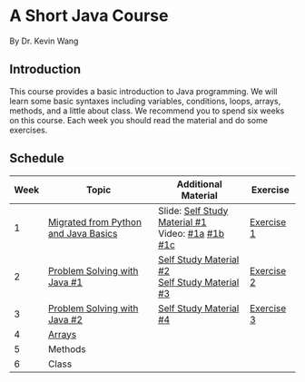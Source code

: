 # A Short Java Course 

By Dr. Kevin Wang

## Introduction

This course provides a basic introduction to Java programming. We will learn some basic syntaxes including variables, conditions, loops, arrays, methods, and a little about class. We recommend you to spend six weeks on this course. Each week you should read the material and do some exercises. 

## Schedule

| Week | Topic | Additional Material | Exercise |
|---|---|---|---|
| 1 | [Migrated from Python and Java Basics](01_introduction.pdf)  | Slide: [Self Study Material #1](f01_variables_and_operators.pdf)<br> Video: [#1a](https://www.youtube.com/watch?v=0LMkCS-QTPA&list=PLe4PAiEiCzBTOiqDxgh71DLTwRVhXRST3&index=2) [#1b](https://www.youtube.com/watch?v=cOuHhzOnChQ&list=PLe4PAiEiCzBTOiqDxgh71DLTwRVhXRST3&index=3) [#1c](https://www.youtube.com/watch?v=4I5jt_YiXkY&list=PLe4PAiEiCzBTOiqDxgh71DLTwRVhXRST3&index=5) | [Exercise 1](docs/ex1.html)
| 2| [Problem Solving with Java #1](02-problem%20solving%20with%20Java%201.pdf)  | [Self Study Material #2](f02-decision.pdf) <br> [Self Study Material #3](f03-loops.pdf) | [Exercise 2](docs/ex2.html)
|3 | [Problem Solving with Java #2](03-problem%20solving%20with%20Java%202.pdf) | [Self Study Material #4](f04-scopes%20and%20IO.pdf) | [Exercise 3](docs/ex3.html)
|4 | [Arrays](04-arrays.pdf) | 
|5 | Methods |
| 6| Class |
